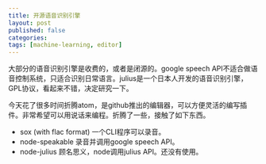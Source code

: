 ```yaml
---
title: 开源语音识别引擎
layout: post
published: false
categories:
tags: [machine-learning, editor]
---
```


大部分的语音识别引擎是收费的，或者是闭源的。google speech API不适合做语音控制系统，只适合识别日常语言。julius是一个日本人开发的语音识别引擎，GPL协议，看起来不错，决定研究一下。

今天花了很多时间折腾atom，是github推出的编辑器，可以方便灵活的编写插件。非常希望可以用说话来编程。折腾了一些，接触了如下东西。

* sox (with flac format) 一个CLI程序可以录音。
* node-speakable  录音并调用google speech API。
* node-julius  顾名思义，node调用julius API。还没有使用。
